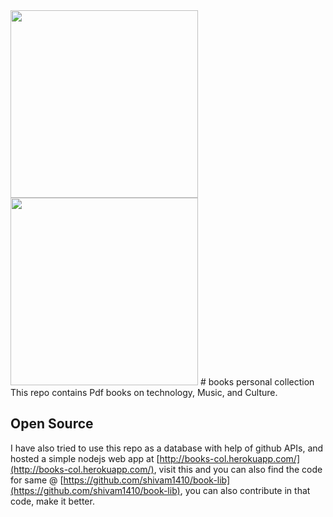 <img src="https://www.freepik.com/free-icon/pdf-book-with-bookmark_747530.htm" width="300">
<img src="https://media.giphy.com/media/MeJgB3yMMwIaHmKD4z/giphy.gif" width="300">
# books
personal collection
This repo contains Pdf books on technology, Music, and Culture.

## Open Source
I have also tried to use this repo as a database with help of github APIs, and hosted a simple nodejs web app at [http://books-col.herokuapp.com/](http://books-col.herokuapp.com/), visit this and you can also find the code for same @ [https://github.com/shivam1410/book-lib](https://github.com/shivam1410/book-lib), you can also contribute in that code, make it better.
